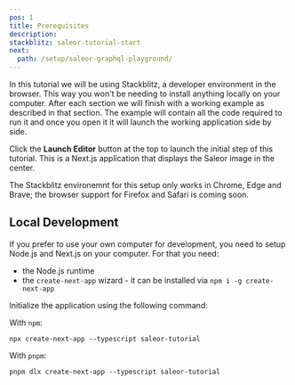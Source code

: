 ```yaml
---
pos: 1
title: Prerequisites 
description: 
stackblitz: saleor-tutorial-start
next:
  path: /setup/saleor-graphql-playground/ 
---
```


In this tutorial we will be using Stackblitz, a developer environment in the browser. This way you won't be needing to install anything locally on your computer. After each section we will finish with a working example as described in that section. The example will contain all the code required to run it and once you open it it will launch the working application side by side.

Click the **Launch Editor** button at the top to launch the initial step of this tutorial. This is a Next.js application that displays the Saleor image in the center.

The Stackblitz environemnt for this setup only works in Chrome, Edge and Brave; the browser support for Firefox and Safari is coming soon.

## Local Development

If you prefer to use your own computer for development, you need to setup Node.js and Next.js on your computer. For that you need:

* the Node.js runtime
* the `create-next-app` wizard - it can be installed via `npm i -g create-next-app`

Initialize the application using the following command:

With `npm`:

```
npx create-next-app --typescript saleor-tutorial
```

With `pnpm`:

```
pnpm dlx create-next-app --typescript saleor-tutorial
```
